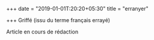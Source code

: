 +++
date = "2019-01-01T:20:20+05:30"
title = "erranyer"

+++
Griffé (issu du terme français errayé)

<!--more--> Article en cours de rédaction

> 